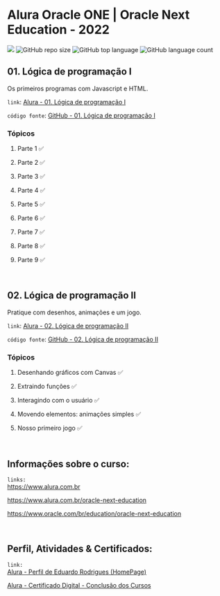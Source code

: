 # Alura Oracle ONE | Oracle Next Education - 2022

[![](https://img.shields.io/badge/made_by-eduardodsr-green)](https://github.com/eduardodsr/)
![GitHub repo size](https://img.shields.io/github/repo-size/eduardodsr/AluraOracleONE)
![GitHub top language](https://img.shields.io/github/languages/top/eduardodsr/AluraOracleONE)
![GitHub language count](https://img.shields.io/github/languages/count/eduardodsr/AluraOracleONE)

## 01. Lógica de programação I

Os primeiros programas com Javascript e HTML.

`link`: 
[Alura - 01. Lógica de programação I](https://cursos.alura.com.br/course/logica-programacao-javascript-html)

`código fonte`: 
[GitHub - 01. Lógica de programação I](https://github.com/eduardodsr/AluraOracleONE/tree/main/01-LogicaProgramacao)


### Tópicos

1. Parte 1 ✅

2. Parte 2 ✅

3. Parte 3 ✅

4. Parte 4 ✅

5. Parte 5 ✅

6. Parte 6 ✅
 
7. Parte 7 ✅

8. Parte 8 ✅

9. Parte 9 ✅

<br>

## 02. Lógica de programação II

Pratique com desenhos, animações e um jogo.

`link`: 
[Alura - 02. Lógica de programação II](https://cursos.alura.com.br/course/logica-programacao-pratica-com-desenho-animacoes-em-jogo)


`código fonte`: 
[GitHub - 02. Lógica de programação II](https://github.com/eduardodsr/AluraOracleONE/tree/main/02-LogicaProgramacao)


### Tópicos

1. Desenhando gráficos com Canvas ✅

2. Extraindo funções ✅

3. Interagindo com o usuário ✅

4. Movendo elementos: animações simples  ✅

5. Nosso primeiro jogo  ✅

<br>

## Informações sobre o curso: 

`links:`  
https://www.alura.com.br

https://www.alura.com.br/oracle-next-education

https://www.oracle.com/br/education/oracle-next-education

<br>

## Perfil, Atividades & Certificados: 

  `link:`   
[Alura - Perfil de Eduardo Rodrigues (HomePage)](https://cursos.alura.com.br/user/edsr-dev)

 [Alura - Certificado Digital - Conclusão dos Cursos](https://cursos.alura.com.br/user/edsr-dev/fullCertificate/f229f311d209eba4fe8e0eae41352794)
